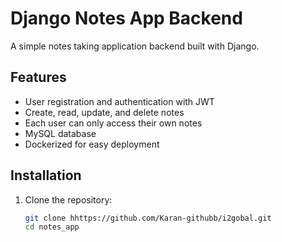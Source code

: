 # Django Notes App Backend

A simple notes taking application backend built with Django.

## Features

- User registration and authentication with JWT
- Create, read, update, and delete notes
- Each user can only access their own notes
- MySQL database
- Dockerized for easy deployment

## Installation

1. Clone the repository:
   ```bash
   git clone hhttps://github.com/Karan-githubb/i2gobal.git
   cd notes_app